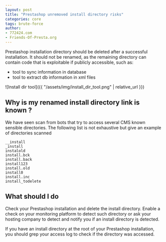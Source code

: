 ```yaml
---
layout: post
title: "Prestashop unremoved install directory risks"
categories: core
tags: brute-force
author:
- 772424.com
- Friends-Of-Presta.org
---
```


Prestashop installation directory should be deleted after a successful installation.
It should not be renamed, as the remaining directory can contain code that is exploitable if publicly accessible, such as:
 - tool to sync information in database
 - tool to extract db information in xml files

![Install dir tool]({{ "/assets/img/install_dir_tool.png" | relative_url }})

## Why is my renamed install directory link is known ?

We have seen scan from bots that try to access several CMS known sensible directories.
The following list is not exhaustive but give an example of directories scanned

```
__install
_install
instalold
install.bck
install.back
install123
install.old
install0
install.inc
install_todelete
```

## What should I do

Check your Prestashop installation and delete the install directory.
Enable a check on your monitoring platform to detect such directory
or ask your hosting company to detect and notify you if an install directory is detected.

If you have an install directory at the root of your Prestashop installation,
you should grep your access log to check if the directory was accessed.

